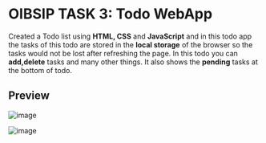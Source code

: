 # OIBSIP TASK 3: Todo WebApp
Created a Todo list using **HTML, CSS** and **JavaScript** and in this todo app the tasks of this todo are stored in the **local storage** of the browser so the tasks would not be lost after refreshing the page. In this todo you can **add,delete** tasks and many other things. It also shows the **pending** tasks at the bottom of todo.
## Preview
![image](https://user-images.githubusercontent.com/114283335/221493801-fce0df15-9f2a-42c5-9177-a2498ef4d836.png)

![image](https://user-images.githubusercontent.com/114283335/221494364-f36da076-4e04-4f4f-af32-682dbe4cfbc3.png)
